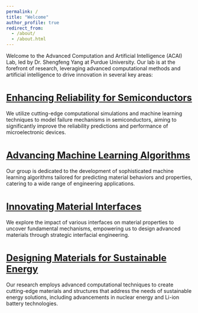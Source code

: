 ```yaml
---
permalink: /
title: "Welcome"
author_profile: true
redirect_from: 
  - /about/
  - /about.html
---
```


Welcome to the Advanced Computation and Artificial Intelligence (ACAI) Lab, led by Dr. Shengfeng Yang at Purdue University. Our lab is at the forefront of research, leveraging advanced computational methods and artificial intelligence to drive innovation in several key areas:

<a href="/research_semiconductors" style="font-size: 25px; font-weight: bold;">Enhancing Reliability for Semiconductors</a>
======
We utilize cutting-edge computational simulations and machine learning techniques to model failure mechanisms in semiconductors, aiming to significantly improve the reliability predictions and performance of microelectronic devices.

<a href="/research_AI" style="font-size: 25px; font-weight: bold;">Advancing Machine Learning Algorithms</a>
======
Our group is dedicated to the development of sophisticated machine learning algorithms tailored for predicting material behaviors and properties, catering to a wide range of engineering applications.

<a href="/research_interfaces" style="font-size: 25px; font-weight: bold;">Innovating Material Interfaces</a>
======
We explore the impact of various interfaces on material properties to uncover fundamental mechanisms, empowering us to design advanced materials through strategic interfacial engineering.

<a href="/research_energy_materials" style="font-size: 25px; font-weight: bold;">Designing Materials for Sustainable Energy</a>
======
Our research employs advanced computational techniques to create cutting-edge materials and structures that address the needs of sustainable energy solutions, including advancements in nuclear energy and Li-ion battery technologies.
